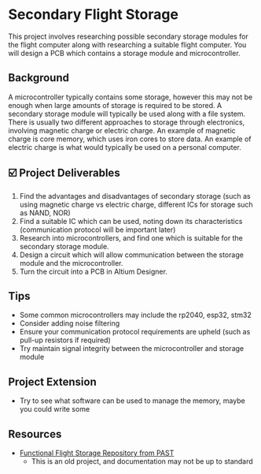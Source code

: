 # Secondary Flight Storage
This project involves researching possible secondary storage modules for the flight computer along with researching a suitable flight computer. You will design a PCB which contains a storage module and microcontroller.

## Background 
A microcontroller typically contains some storage, however this may not be enough when large amounts of storage is required to be stored. A secondary storage module will typically be used along with a file system.
There is usually two different approaches to storage through electronics, involving magnetic charge or electric charge.
An example of magnetic charge is core memory, which uses iron cores to store data.
An example of electric charge is what would typically be used on a personal computer.

## ☑️ Project Deliverables
1. Find the advantages and disadvantages of secondary storage (such as using magnetic charge vs electric charge, different ICs for storage such as NAND, NOR)
2. Find a suitable IC which can be used, noting down its characteristics (communication protocol will be important later)
3. Research into microcontrollers, and find one which is suitable for the secondary storage module.
4. Design a circuit which will allow communication between the storage module and the microcontroller.
5. Turn the circuit into a PCB in Altium Designer.

## Tips
- Some common microcontrollers may include the rp2040, esp32, stm32
- Consider adding noise filtering
- Ensure your communication protocol requirements are upheld (such as pull-up resistors if required)
- Try maintain signal integrity between the microcontroller and storage module

## Project Extension
- Try to see what software can be used to manage the memory, maybe you could write some

## Resources
- [Functional Flight Storage Repository from PAST](https://github.com/PerthAerospaceStudentTeam/Functional_Flight_Storage)
    - This is an old project, and documentation may not be up to standard